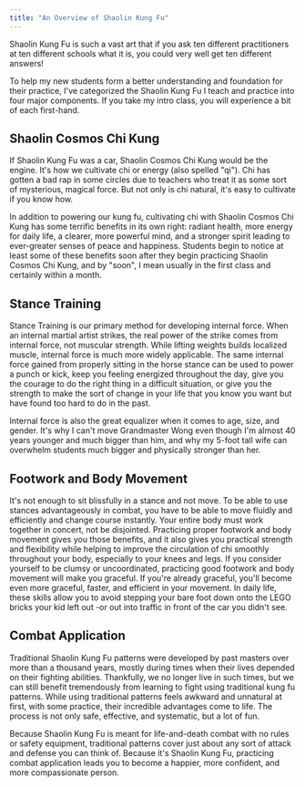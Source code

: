 ```yaml
---
title: "An Overview of Shaolin Kung Fu"
---
```


Shaolin Kung Fu is such a vast art that if you ask ten different practitioners at ten different schools what it is, you could very well get ten different answers!

To help my new students form a better understanding and foundation for their practice, I've categorized the Shaolin Kung Fu I teach and practice into four major components. If you take my intro class, you will experience a bit of each first-hand.

## Shaolin Cosmos Chi Kung ##
If Shaolin Kung Fu was a car, Shaolin Cosmos Chi Kung would be the engine. It's how we cultivate chi or energy (also spelled "qi"). Chi has gotten a bad rap in some circles due to teachers who treat it as some sort of mysterious, magical force. But not only is chi natural, it's easy to cultivate if you know how.

In addition to powering our kung fu, cultivating chi with Shaolin Cosmos Chi Kung has some terrific benefits in its own right: radiant health, more energy for daily life, a clearer, more powerful mind, and a stronger spirit leading to ever-greater senses of peace and happiness. Students begin to notice at least some of these benefits soon after they begin practicing Shaolin Cosmos Chi Kung, and by "soon", I mean usually in the first class and certainly within a month.

## Stance Training ##
Stance Training is our primary method for developing internal force. When an internal martial artist strikes, the real power of the strike comes from internal force, not muscular strength. While lifting weights builds localized muscle, internal force is much more widely applicable. The same internal force gained from properly sitting in the horse stance can be used to power a punch or kick, keep you feeling energized throughout the day, give you the courage to do the right thing in a difficult situation, or give you the strength to make the sort of change in your life that you know you want but have found too hard to do in the past.

Internal force is also the great equalizer when it comes to age, size, and gender. It's why I can't move Grandmaster Wong even though I'm almost 40 years younger and much bigger than him, and why my 5-foot tall wife can overwhelm students much bigger and physically stronger than her.

## Footwork and Body Movement ##
It's not enough to sit blissfully in a stance and not move. To be able to use stances advantageously in combat, you have to be able to move fluidly and efficiently and change course instantly. Your entire body must work together in concert, not be disjointed. Practicing proper footwork and body movement gives you those benefits, and it also gives you practical strength and flexibility while helping to improve the circulation of chi smoothly throughout your body, especially to your knees and legs. If you consider yourself to be clumsy or uncoordinated, practicing good footwork and body movement will make you graceful. If you're already graceful, you'll become even more graceful, faster, and efficient in your movement. In daily life, these skills allow you to avoid stepping your bare foot down onto the LEGO bricks your kid left out -or out into traffic in front of the car you didn't see.

## Combat Application ##
Traditional Shaolin Kung Fu patterns were developed by past masters over more than a thousand years, mostly during times when their lives depended on their fighting abilities. Thankfully, we no longer live in such times, but we can still benefit tremendously from learning to fight using traditional kung fu patterns. While using traditional patterns feels awkward and unnatural at first, with some practice, their incredible advantages come to life. The process is not only safe, effective, and systematic, but a lot of fun.

Because Shaolin Kung Fu is meant for life-and-death combat with no rules or safety equipment, traditional patterns cover just about any sort of attack and defense you can think of. Because it's Shaolin Kung Fu, practicing combat application leads you to become a happier, more confident, and more compassionate person.
